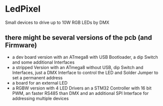 # LedPixel
Small devices to drive up to 10W RGB LEDs by DMX

## there might be several versions of the pcb (and Firmware)
* a dev board version with an ATmega8 with USB Bootloader, a dip Switch and some additional Interfaces
* a stripped Version with an ATmega8 without USB, dip Switch and Interfaces, just a DMX Interface to control the LED and Solder Jumper to set a permanent address
* a board for an external LED
* a RGBW version with 4 LED Drivers an a STM32 Controller with 16 bit PWM, an faster RS485 than DMX and an additional SPI Interface for addressing multiple devices